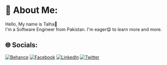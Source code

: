 # 💫 About Me:
Hello, My name is Talha👦<br>I'm a Software Engineer from Pakistan. I'm eager😋 to learn more and more.


## 🌐 Socials:
[![Behance](https://img.shields.io/badge/Behance-1769ff?logo=behance&logoColor=white)](https://behance.net/talhakhalid1) [![Facebook](https://img.shields.io/badge/Facebook-%231877F2.svg?logo=Facebook&logoColor=white)](https://facebook.com/https://www.facebook.com/profile.php?id=100012027219942) [![LinkedIn](https://img.shields.io/badge/LinkedIn-%230077B5.svg?logo=linkedin&logoColor=white)](https://linkedin.com/in/https://www.linkedin.com/in/talha-khalid-6307831b6/) [![Twitter](https://img.shields.io/badge/Twitter-%231DA1F2.svg?logo=Twitter&logoColor=white)](https://twitter.com/@innerdebt) 



